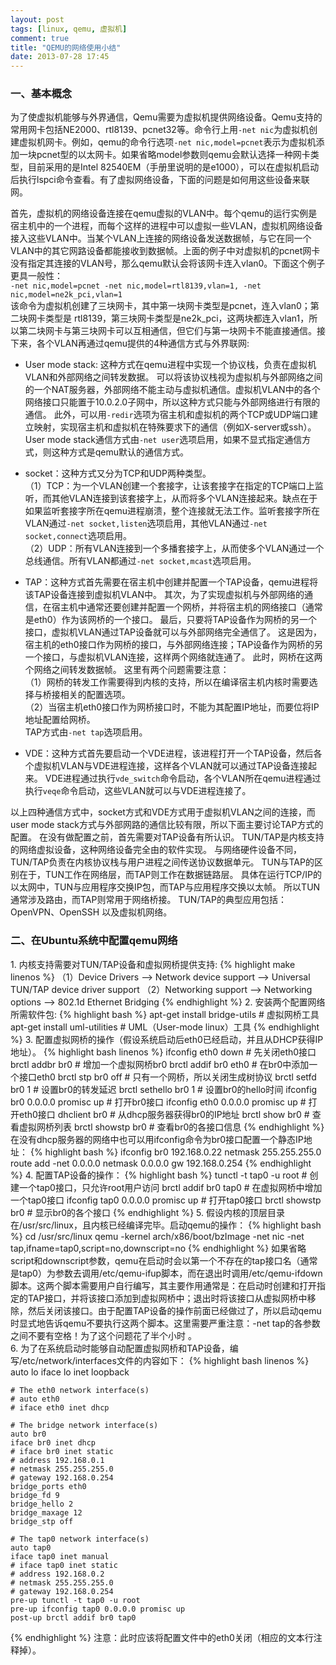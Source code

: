 ```yaml
---
layout: post
tags: [linux, qemu, 虚拟机]
comment: true
title: "QEMU的网络使用小结"
date: 2013-07-28 17:45
---
```


### 一、基本概念  
为了使虚拟机能够与外界通信，Qemu需要为虚拟机提供网络设备。Qemu支持的常用网卡包括NE2000、rtl8139、pcnet32等。命令行上用`-net nic`为虚拟机创建虚拟机网卡。例如，qemu的命令行选项`-net nic,model=pcnet`表示为虚拟机添加一块pcnet型的以太网卡。如果省略model参数则qemu会默认选择一种网卡类型，目前采用的是Intel 82540EM（手册里说明的是e1000），可以在虚拟机启动后执行lspci命令查看。有了虚拟网络设备，下面的问题是如何用这些设备来联网。

首先，虚拟机的网络设备连接在qemu虚拟的VLAN中。每个qemu的运行实例是宿主机中的一个进程，而每个这样的进程中可以虚拟一些VLAN，虚拟机网络设备接入这些VLAN中。当某个VLAN上连接的网络设备发送数据帧，与它在同一个VLAN中的其它网路设备都能接收到数据帧。上面的例子中对虚拟机的pcnet网卡没有指定其连接的VLAN号，那么qemu默认会将该网卡连入vlan0。下面这个例子更具一般性：   
``
-net nic,model=pcnet -net nic,model=rtl8139,vlan=1, -net nic,model=ne2k_pci,vlan=1
``   
该命令为虚拟机创建了三块网卡，其中第一块网卡类型是pcnet，连入vlan0；第二块网卡类型是 rtl8139，第三块网卡类型是ne2k\_pci，这两块都连入vlan1，所以第二块网卡与第三块网卡可以互相通信，但它们与第一块网卡不能直接通信。接下来，各个VLAN再通过qemu提供的4种通信方式与外界联网:

* User mode stack: 这种方式在qemu进程中实现一个协议栈，负责在虚拟机VLAN和外部网络之间转发数据。
可以将该协议栈视为虚拟机与外部网络之间的一个NAT服务器，外部网络不能主动与虚拟机通信。虚拟机VLAN中的各个网络接口只能置于10.0.2.0子网中，所以这种方式只能与外部网络进行有限的通信。
此外，可以用`-redir`选项为宿主机和虚拟机的两个TCP或UDP端口建立映射，实现宿主机和虚拟机在特殊要求下的通信（例如X-server或ssh）。
User mode stack通信方式由`-net user`选项启用，如果不显式指定通信方式，则这种方式是qemu默认的通信方式。

* socket：这种方式又分为TCP和UDP两种类型。  
（1）TCP：为一个VLAN创建一个套接字，让该套接字在指定的TCP端口上监听，而其他VLAN连接到该套接字上，从而将多个VLAN连接起来。缺点在于如果监听套接字所在qemu进程崩溃，整个连接就无法工作。监听套接字所在VLAN通过`-net socket,listen`选项启用，其他VLAN通过`-net socket,connect`选项启用。  
（2）UDP：所有VLAN连接到一个多播套接字上，从而使多个VLAN通过一个总线通信。所有VLAN都通过`-net socket,mcast`选项启用。

* TAP：这种方式首先需要在宿主机中创建并配置一个TAP设备，qemu进程将该TAP设备连接到虚拟机VLAN中。
其次，为了实现虚拟机与外部网络的通信，在宿主机中通常还要创建并配置一个网桥，并将宿主机的网络接口（通常是eth0）作为该网桥的一个接口。
最后，只要将TAP设备作为网桥的另一个接口，虚拟机VLAN通过TAP设备就可以与外部网络完全通信了。
这是因为，宿主机的eth0接口作为网桥的接口，与外部网络连接；TAP设备作为网桥的另一个接口，与虚拟机VLAN连接，这样两个网络就连通了。
此时，网桥在这两个网络之间转发数据帧。
这里有两个问题需要注意：  
（1）网桥的转发工作需要得到内核的支持，所以在编译宿主机内核时需要选择与桥接相关的配置选项。  
（2）当宿主机eth0接口作为网桥接口时，不能为其配置IP地址，而要位将IP地址配置给网桥。  
TAP方式由`-net tap`选项启用。

* VDE：这种方式首先要启动一个VDE进程，该进程打开一个TAP设备，然后各个虚拟机VLAN与VDE进程连接，这样各个VLAN就可以通过TAP设备连接起来。
VDE进程通过执行`vde_switch`命令启动，各个VLAN所在qemu进程通过执行`veqe`命令启动，这些VLAN就可以与VDE进程连接了。  

以上四种通信方式中，socket方式和VDE方式用于虚拟机VLAN之间的连接，而user mode stack方式与外部网路的通信比较有限，所以下面主要讨论TAP方式的配置。
在没有做配置之前，首先需要对TAP设备有所认识。
TUN/TAP是内核支持的网络虚拟设备，这种网络设备完全由的软件实现。
与网络硬件设备不同，TUN/TAP负责在内核协议栈与用户进程之间传送协议数据单元。
TUN与TAP的区别在于，TUN工作在网络层，而TAP则工作在数据链路层。
具体在运行TCP/IP的以太网中，TUN与应用程序交换IP包，而TAP与应用程序交换以太帧。
所以TUN通常涉及路由，而TAP则常用于网络桥接。
TUN/TAP的典型应用包括：OpenVPN、OpenSSH 以及虚拟机网络。

### 二、在Ubuntu系统中配置qemu网络  
1\. 内核支持需要对TUN/TAP设备和虚拟网桥提供支持:
{% highlight make linenos %} 
    （1）Device Drivers
    	--> Network device support
    		--> Universal TUN/TAP device driver support
    （2）Networking support
    	--> Networking options
    		--> 802.1d Ethernet Bridging
{% endhighlight %}
2\. 安装两个配置网络所需软件包:
{% highlight bash %}
    apt-get install bridge-utils        # 虚拟网桥工具
    apt-get install uml-utilities       # UML（User-mode linux）工具
{% endhighlight %}
3\. 配置虚拟网桥的操作（假设系统启动后eth0已经启动，并且从DHCP获得IP地址）。
{% highlight bash linenos %}
    ifconfig eth0 down                  # 先关闭eth0接口
    brctl addbr br0                     # 增加一个虚拟网桥br0
    brctl addif br0 eth0                # 在br0中添加一个接口eth0
    brctl stp br0 off                   # 只有一个网桥，所以关闭生成树协议
    brctl setfd br0 1                   # 设置br0的转发延迟
    brctl sethello br0 1                # 设置br0的hello时间
    ifconfig br0 0.0.0.0 promisc up     # 打开br0接口
    ifconfig eth0 0.0.0.0 promisc up    # 打开eth0接口
    dhclient br0                        # 从dhcp服务器获得br0的IP地址
    brctl show br0                      # 查看虚拟网桥列表
    brctl showstp br0                   # 查看br0的各接口信息
{% endhighlight %}
在没有dhcp服务器的网络中也可以用ifconfig命令为br0接口配置一个静态IP地址：
{% highlight bash %}
    ifconfig br0 192.168.0.22 netmask 255.255.255.0
    route add -net 0.0.0.0 netmask 0.0.0.0 gw 192.168.0.254
{% endhighlight %}
4\. 配置TAP设备的操作：
{% highlight bash %}
    tunctl -t tap0 -u root              # 创建一个tap0接口，只允许root用户访问
    brctl addif br0 tap0                # 在虚拟网桥中增加一个tap0接口
    ifconfig tap0 0.0.0.0 promisc up    # 打开tap0接口
    brctl showstp br0                   # 显示br0的各个接口
{% endhighlight %}
5\. 假设内核的顶层目录在/usr/src/linux，且内核已经编译完毕。启动qemu的操作：
{% highlight bash %}
	cd /usr/src/linux
	qemu -kernel arch/x86/boot/bzImage -net nic -net tap,ifname=tap0,script=no,downscript=no 
{% endhighlight %}
如果省略script和downscript参数，qemu在启动时会以第一个不存在的tap接口名（通常是tap0）为参数去调用/etc/qemu-ifup脚本，而在退出时调用/etc/qemu-ifdown脚本。这两个脚本需要用户自行编写，其主要作用通常是：在启动时创建和打开指定的TAP接口，并将该接口添加到虚拟网桥中；退出时将该接口从虚拟网桥中移除，然后关闭该接口。由于配置TAP设备的操作前面已经做过了，所以启动qemu时显式地告诉qemu不要执行这两个脚本。这里需要严重注意：-net tap的各参数之间不要有空格！为了这个问题花了半个小时 。  
6\. 为了在系统启动时能够自动配置虚拟网桥和TAP设备，编写/etc/network/interfaces文件的内容如下：
{% highlight bash linenos %}
    auto lo
    iface lo inet loopback
    
    # The eth0 network interface(s)
    # auto eth0
    # iface eth0 inet dhcp
    
    # The bridge network interface(s)
    auto br0
    iface br0 inet dhcp
    # iface br0 inet static
    # address 192.168.0.1
    # netmask 255.255.255.0
    # gateway 192.168.0.254
    bridge_ports eth0
    bridge_fd 9
    bridge_hello 2
    bridge_maxage 12
    bridge_stp off
    
    # The tap0 network interface(s)
    auto tap0
    iface tap0 inet manual
    # iface tap0 inet static
    # address 192.168.0.2
    # netmask 255.255.255.0
    # gateway 192.168.0.254
    pre-up tunctl -t tap0 -u root
    pre-up ifconfig tap0 0.0.0.0 promisc up
    post-up brctl addif br0 tap0
{% endhighlight %}
注意：此时应该将配置文件中的eth0关闭（相应的文本行注释掉）。
